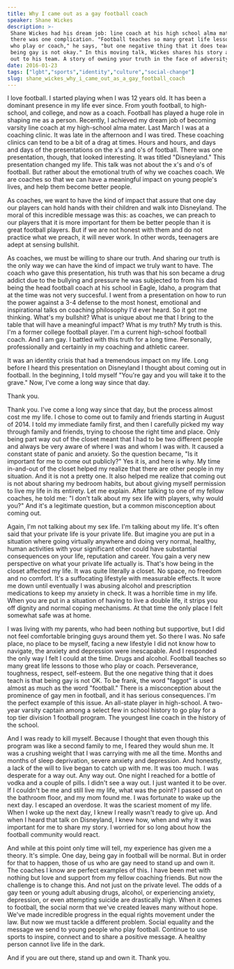 ```yaml
---
title: Why I came out as a gay football coach
speaker: Shane Wickes
description: >-
 Shane Wickes had his dream job: line coach at his high school alma mater. But
 there was one complication. "Football teaches so many great life lessons to those
 who play or coach," he says, "but one negative thing that it does teach is that
 being gay is not okay." In this moving talk, Wickes shares his story about coming
 out to his team. A story of owning your truth in the face of adversity.
date: 2016-01-23
tags: ["lgbt","sports","identity","culture","social-change"]
slug: shane_wickes_why_i_came_out_as_a_gay_football_coach
---
```


I love football. I started playing when I was 12 years old. It has been a dominant
presence in my life ever since. From youth football, to high-school, and college, and now
as a coach. Football has played a huge role in shaping me as a person. Recently, I
achieved my dream job of becoming varsity line coach at my high-school alma mater. Last
March I was at a coaching clinic. It was late in the afternoon and I was tired. These
coaching clinics can tend to be a bit of a drag at times. Hours and hours, and days and
days of the presentations on the x's and o's of football. There was one presentation,
though, that looked interesting. It was titled "Disneyland." This presentation changed my
life. This talk was not about the x's and o's of football. But rather about the emotional
truth of why we coaches coach. We are coaches so that we can have a meaningful impact on
young people's lives, and help them become better people.

As coaches, we want to have the kind of impact that assure that one day our players can
hold hands with their children and walk into Disneyland. The moral of this incredible
message was this: as coaches, we can preach to our players that it is more important for
them be better people than it is great football players. But if we are not honest with
them and do not practice what we preach, it will never work. In other words, teenagers are
adept at sensing bullshit. 

As coaches, we must be willing to share our truth. And sharing our truth is the only way 
we can have the kind of impact we truly want to have. The coach who gave this
presentation, his truth was that his son became a drug addict due to the bullying and
pressure he was subjected to from his dad being the head football coach at his school in
Eagle, Idaho, a program that at the time was not very succesful. I went from a
presentation on how to run the power against a 3-4 defense to the most honest, emotional
and inspirational talks on coaching philosophy I'd ever heard. So it got me thinking.
What's my bullshit? What is unique about me that I bring to the table that will have a
meaningful impact? What is my truth? My truth is this. I'm a former college football
player. I'm a current high-school football coach. And I am gay. I battled with this truth
for a long time. Personally, professionally and certainly in my coaching and athletic
career.

It was an identity crisis that had a tremendous impact on my life. Long before I heard
this presentation on Disneyland I thought about coming out in football. In the beginning,
I told myself "You're gay and you will take it to the grave." Now, I've come a long way
since that day. 

Thank you. 

Thank you. I've come a long way since that day, but the process almost cost me my life. I
chose to come out to family and friends starting in August of 2014. I told my immediate
family first, and then I carefully picked my way through family and friends, trying to
choose the right time and place. Only being part way out of the closet meant that I had to
be two different people and always be very aware of where I was and whom I was with. It
caused a constant state of panic and anxiety. So the question became, "Is it important for
 me to come out publicly?" Yes it is, and here is why. My time in-and-out of the closet
helped my realize that there are other people in my situation. And it is not a pretty
one. It also helped me realize that coming out is not about sharing my bedroom habits, but
about giving myself permission to live my life in its entirety. Let me explain. After
talking to one of my fellow coaches, he told me: "I don't talk about my sex life with
players, why would you?" And it's a legitimate question, but a common misconception about
coming out.

Again, I'm not talking about my sex life. I'm talking about my life. It's often said that
your private life is your private life. But imagine you are put in a situation where going
virtually anywhere and doing very normal, healthy, human activities with your significant
other could have substantial consequences on your life, reputation and career. You gain a
very new perspective on what your private life actually is. That's how being in the closet
 affected my life. It was quite literally a closet. No space, no freedom and no comfort.
It's a suffocating lifestyle with measurable effects. It wore me down until eventually I
was abusing alcohol and prescription medications to keep my anxiety in check. It was a
horrible time in my life. When you are put in a situation of having to live a double life,
it strips you off dignity and normal coping mechanisms. At that time the only place I
felt somewhat safe was at home.

I was living with my parents, who had been nothing but supportive, but I did not feel
comfortable bringing guys around them yet. So there I was. No safe place, no place to be
myself, facing a new lifestyle I did not know how to navigate, the anxiety and depression
were inescapable. And I responded the only way I felt I could at the time. Drugs and
alcohol. Football teaches so many great life lessons to those who play or coach.
Perseverance, toughness, respect, self-esteem. But the one negative thing that it does
teach is that being gay is not OK. To be frank, the word "faggot" is used almost as much
as the word "football." There is a misconception about the prominence of gay men in
football, and it has serious consequences. I'm the perfect example of this issue. An
all-state player in high-school. A two-year varsity captain among a select few in school
history to go play for a top tier division 1 football program. The youngest line coach in
the history of the school.

And I was ready to kill myself. Because I thought that even though this program was like a
second family to me, I feared they would shun me. It was a crushing weight that I was
carrying with me all the time. Months and months of sleep deprivation, severe anxiety and
depression. And honestly, a lack of the will to live began to catch up with me. It was too
much. I was desperate for a way out. Any way out. One night I reached for a bottle of
vodka and a couple of pills. I didn't see a way out. I just wanted it to be over. If I
couldn't be me and still live my life, what was the point? I passed out on the bathroom
floor, and my mom found me. I was fortunate to wake up the next day. I escaped an
overdose. It was the scariest moment of my life. When I woke up the next day, I knew I
really wasn't ready to give up. And when I heard that talk on Disneyland, I knew how, when
and why it was important for me to share my story. I worried for so long about how the
football community would react.

And while at this point only time will tell, my experience has given me a theory. It's
simple. One day, being gay in football will be normal. But in order for that to happen,
those of us who are gay need to stand up and own it. The coaches I know are perfect
examples of this. I have been met with nothing but love and support from my fellow
coaching friends. But now the challenge is to change this. And not just on the private
level. The odds of a gay teen or young adult abusing drugs, alcohol, or experiencing
anxiety, depression, or even attempting suicide are drastically high. When it comes to
football, the social norm that we've created leaves many without hope. We've made
incredible progress in the equal rights movement under the law. But now we must tackle a
different problem. Social equality and the message we send to young people who play
football. Continue to use sports to inspire, connect and to share a positive message. A
healthy person cannot live life in the dark.

And if you are out there, stand up and own it. Thank you. 

<!--
ad_duration=0
event="TEDxUniversityofNevada"
external_start_time=0
intro_duration=0
is_subtitle_required="False"
is_talk_featured="False"
language="en"
language_swap="False"
native_language="en"
number_of_related_talks=6
number_of_speakers=1
number_of_subtitled_videos=0
number_of_tags=5
number_of_talk_download_languages=2
number_of_talk_more_resources=0
number_of_talk_recommendations=0
number_of_talks_take_actions=0
post_ad_duration=0
published_timestamp="2018-10-26 18:16:11"
recording_date="2016-01-23"
speaker_description="Student"
speaker_is_published=0
speaker_name="Shane Wickes"
talk_name="Why I came out as a gay football coach"
talks_tags=["lgbt","sports","identity","culture","social-change"]
url_photo_talk="https://s3.amazonaws.com/talkstar-photos/uploads/2424193b-9553-456f-855f-8d4ec116c85e/Shane+Wickes+Set+1.jpeg"
url_webpage="https://www.ted.com/talks/shane_wickes_why_i_came_out_as_a_gay_football_coach"
video_type_name="TEDx Talk"
-->